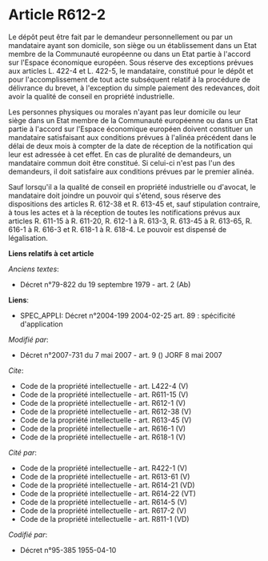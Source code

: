 # Article R612-2

Le dépôt peut être fait par le demandeur personnellement ou par un mandataire ayant son domicile, son siège ou un
établissement dans un Etat membre de la Communauté européenne ou dans un Etat partie à l'accord sur l'Espace économique
européen. Sous réserve des exceptions prévues aux articles L. 422-4 et L. 422-5, le mandataire, constitué pour le dépôt et
pour l'accomplissement de tout acte subséquent relatif à la procédure de délivrance du brevet, à l'exception du simple
paiement des redevances, doit avoir la qualité de conseil en propriété industrielle. 

Les personnes physiques ou morales n'ayant pas leur domicile ou leur siège dans un Etat membre de la Communauté européenne ou
dans un Etat partie à l'accord sur l'Espace économique européen doivent constituer un mandataire satisfaisant aux conditions
prévues à l'alinéa précédent dans le délai de deux mois à compter de la date de réception de la notification qui leur est
adressée à cet effet. En cas de pluralité de demandeurs, un mandataire commun doit être constitué. Si celui-ci n'est pas l'un
des demandeurs, il doit satisfaire aux conditions prévues par le premier alinéa. 

Sauf lorsqu'il a la qualité de conseil en propriété industrielle ou d'avocat, le mandataire doit joindre un pouvoir qui
s'étend, sous réserve des dispositions des articles R. 612-38 et R. 613-45 et, sauf stipulation contraire, à tous les actes
et à la réception de toutes les notifications prévus aux articles R. 611-15 à R. 611-20, R. 612-1 à R. 613-3, R. 613-45 à R.
613-65, R. 616-1 à R. 616-3 et R. 618-1 à R. 618-4. Le pouvoir est dispensé de légalisation.

**Liens relatifs à cet article**

_Anciens textes_:

  - Décret n°79-822 du 19 septembre 1979 - art. 2 (Ab)

**Liens**:

  - SPEC_APPLI: Décret n°2004-199 2004-02-25 art. 89 : spécificité d'application

_Modifié par_:

  - Décret n°2007-731 du 7 mai 2007 - art. 9 () JORF 8 mai 2007

_Cite_:

  - Code de la propriété intellectuelle - art. L422-4 (V)
  - Code de la propriété intellectuelle - art. R611-15 (V)
  - Code de la propriété intellectuelle - art. R612-1 (V)
  - Code de la propriété intellectuelle - art. R612-38 (V)
  - Code de la propriété intellectuelle - art. R613-45 (V)
  - Code de la propriété intellectuelle - art. R616-1 (V)
  - Code de la propriété intellectuelle - art. R618-1 (V)

_Cité par_:

  - Code de la propriété intellectuelle - art. R422-1 (V)
  - Code de la propriété intellectuelle - art. R613-61 (V)
  - Code de la propriété intellectuelle - art. R614-21 (VD)
  - Code de la propriété intellectuelle - art. R614-22 (VT)
  - Code de la propriété intellectuelle - art. R614-5 (V)
  - Code de la propriété intellectuelle - art. R617-2 (V)
  - Code de la propriété intellectuelle - art. R811-1 (VD)

_Codifié par_:

  - Décret n°95-385 1955-04-10
